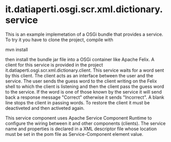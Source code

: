 it.datiaperti.osgi.scr.xml.dictionary.service
=============================================
This is an example implemetation of a OSGi bundle that provides a service. 
To try it you have to clone the project, compile with

mvn install

then install the bundle jar file into a OSGi container like Apache Felix. A client for this service is provided in the project
it.datiaperti.osgi.scr.xml.dictionary.client. This service waits for a word sent by this client. The client acts as an interface between 
the user and the service. The user sends the guess word to the client writing on the Felix shell to which the client is listening and then
the client pass the guess word to the service. If the word is one of those known by the service it will send back a response message 
"Correct" otherwise it sends "Incorrect". A blank line stops the client in passing words. To restore the client it must be deactiveted
and then activeted again.

This service component uses Apache Service Component Runtime to configure the wiring between it and other components (clients).
The service name and properties is declared in a XML descriptor file whose location must be set in the pom file as Service-Component element value.

